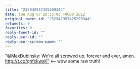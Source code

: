 ```yaml
---
title: "232942957425209344"
date: Tue Aug 07 20:55:03 +0000 2012
original-tweet-id: "232942957425209344"
retweets: 0
favorites: 0
reply-tweet-id: ""
reply-user-id: ""
reply-user-screen-name: ""
---
```

“<a href="https://twitter.com/MaxDubinsky">@MaxDubinsky</a>: We're all screwed up, forever and ever, amen. http://t.co/qhfxkwsK” &lt;— wow some raw truth!
